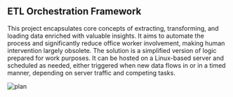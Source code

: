 ## ETL Orchestration Framework

This project encapsulates core concepts of extracting, transforming, and loading data enriched with valuable insights. It aims to automate the process and significantly reduce office worker involvement, making human intervention largely obsolete. The solution is a simplified version of logic prepared for work purposes. It can be hosted on a Linux-based server and scheduled as needed, either triggered when new data flows in or in a timed manner, depending on server traffic and competing tasks.

![plan](C:\Users\Mateusz\Downloads\plan.jpg)
